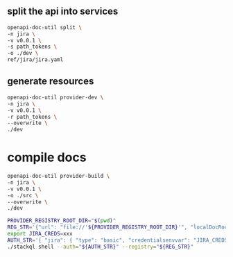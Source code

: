## split the api into services

```bash
openapi-doc-util split \
-n jira \
-v v0.0.1 \
-s path_tokens \
-o ./dev \
ref/jira/jira.yaml
```

## generate resources

```bash
openapi-doc-util provider-dev \
-n jira \
-v v0.0.1 \
-r path_tokens \
--overwrite \
./dev
```

# compile docs

```bash
openapi-doc-util provider-build \
-n jira \
-v v0.0.1 \
-o ./src \
--overwrite \
./dev
```


```bash
PROVIDER_REGISTRY_ROOT_DIR="$(pwd)"
REG_STR='{"url": "file://'${PROVIDER_REGISTRY_ROOT_DIR}'", "localDocRoot": "'${PROVIDER_REGISTRY_ROOT_DIR}'", "verifyConfig": {"nopVerify": true}}'
export JIRA_CREDS=xxx
AUTH_STR='{ "jira": { "type": "basic", "credentialsenvvar": "JIRA_CREDS" } }'
./stackql shell --auth="${AUTH_STR}" --registry="${REG_STR}"
```
